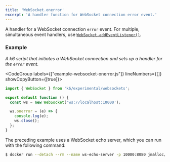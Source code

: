 ```yaml
---
title: 'WebSocket.onerror'
excerpt: 'A handler function for WebSocket connection error event.'
---
```


A handler for a WebSocket connection `error` event.
For multiple, simultaneous event handlers, use [`WebSocket.addEventListener()`](/javascript-api/k6-experimental/websockets/websocket/websocket-addeventlistener).

### Example

_A k6 script that initiates a WebSocket connection and sets up a handler for the `error` event._

<CodeGroup labels={["example-websocket-onerror.js"]} lineNumbers={[]} showCopyButton={[true]}>

```javascript
import { WebSocket } from 'k6/experimental/websockets';

export default function () {
  const ws = new WebSocket('ws://localhost:10000');

  ws.onerror = (e) => {
    console.log(e);
    ws.close();
  };
}
```

</CodeGroup>

The preceding example uses a WebSocket echo server, which you can run with the following command:

<CodeGroup>

```bash
$ docker run --detach --rm --name ws-echo-server -p 10000:8080 jmalloc/echo-server
```
</CodeGroup>